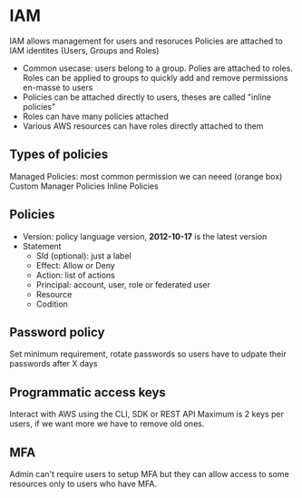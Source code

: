 # IAM
IAM allows management for users and resoruces
Policies are attached to IAM identites (Users, Groups and Roles)
- Common usecase: users belong to a group. Polies are attached to roles. Roles can be applied to groups to quickly add and remove permissions en-masse to users
-  Policies can be attached directly to users, theses are called "inline policies"
-  Roles can have many policies attached
-  Various AWS resources can have roles directly attached to them

## Types of policies
Managed Policies: most common permission we can neeed (orange box)
Custom Manager Policies
Inline Policies

## Policies
- Version: policy language version, **2012-10-17** is the latest version
- Statement
	- SId (optional): just a label
	- Effect: Allow or Deny
	- Action: list of actions
	- Principal: account, user, role or federated user
	- Resource
	- Codition

## Password policy
Set minimum requirement, rotate passwords so users have to udpate their passwords after X days

## Programmatic access keys
Interact with AWS using the CLI, SDK or REST API
Maximum is 2 keys per users, if we want more we have to remove old ones. 

## MFA
Admin can't require users to setup MFA but they can allow access to some resources only to users who have MFA.


